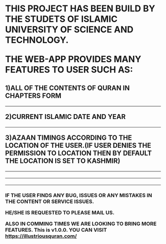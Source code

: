 <h1> THIS PROJECT HAS BEEN BUILD BY THE STUDETS OF ISLAMIC UNIVERSITY OF SCIENCE AND TECHNOLOGY.

THE WEB-APP PROVIDES MANY FEATURES TO USER SUCH AS:</h1>

<h2> 
1)ALL OF THE CONTENTS OF QURAN IN CHAPTERS FORM
<hr>

2)CURRENT ISLAMIC DATE AND YEAR 
<hr>

3)AZAAN TIMINGS ACCORDING TO THE LOCATION OF THE USER.(IF USER DENIES THE PERMISSION TO LOCATION THEN BY DEFAULT THE LOCATION IS SET TO KASHMIR)
<hr>
<hr>
 </h2>
<hr>
<h3> 


IF THE USER FINDS ANY BUG, ISSUES OR ANY MISTAKES IN THE CONTENT OR SERVICE ISSUES. 

HE/SHE IS REQUESTED TO PLEASE MAIL US.

ALSO IN COMMING TIMES WE ARE LOOKING TO BRING MORE FEATURES.
This is v1.0.0. YOU CAN VISIT https://illustriousquran.com/ 

</h3>
